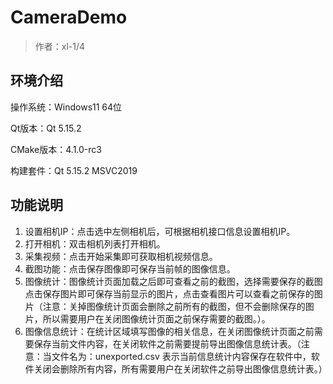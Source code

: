 # CameraDemo

> 作者：xl-1/4

## 环境介绍

操作系统：Windows11 64位

Qt版本：Qt 5.15.2

CMake版本：4.1.0-rc3

构建套件：Qt 5.15.2 MSVC2019

## 功能说明

1. 设置相机IP：点击选中左侧相机后，可根据相机接口信息设置相机IP。
2. 打开相机：双击相机列表打开相机。
3. 采集视频：点击开始采集即可获取相机视频信息。
4. 截图功能：点击保存图像即可保存当前帧的图像信息。
5. 图像统计：图像统计页面加载之后即可查看之前的截图，选择需要保存的截图点击保存图片即可保存当前显示的图片，点击查看图片可以查看之前保存的图片（注意：关掉图像统计页面会删除之前所有的截图，但不会删除保存的图片，所以需要用户在关闭图像统计页面之前保存需要的截图。）。
6. 图像信息统计：在统计区域填写图像的相关信息，在关闭图像统计页面之前需要保存当前文件内容，在关闭软件之前需要提前导出图像信息统计表。（注意：当文件名为：unexported.csv 表示当前信息统计内容保存在软件中，软件关闭会删除所有内容，所有需要用户在关闭软件之前导出图像信息统计表。）
